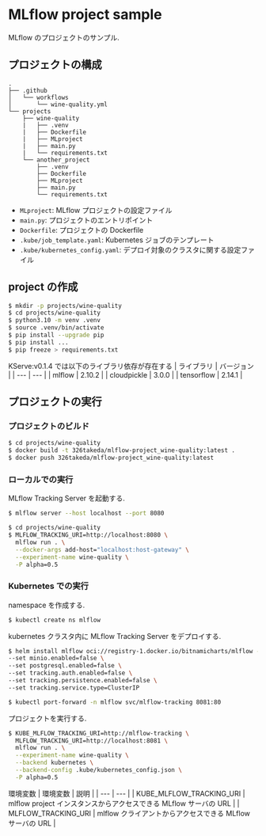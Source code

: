 # MLflow project sample

MLflow のプロジェクトのサンプル.

## プロジェクトの構成

```
.
├── .github
│   └── workflows
│       └── wine-quality.yml
└── projects
    ├── wine-quality
    |   ├── .venv
    |   ├── Dockerfile
    |   ├── MLproject
    |   ├── main.py
    |   └── requirements.txt
    └── another_project
        ├── .venv
        ├── Dockerfile
        ├── MLproject
        ├── main.py
        └── requirements.txt
```

- `MLproject`: MLflow プロジェクトの設定ファイル
- `main.py`: プロジェクトのエントリポイント
- `Dockerfile`: プロジェクトの Dockerfile
- `.kube/job_template.yaml`: Kubernetes ジョブのテンプレート
- `.kube/kubernetes_config.yaml`: デプロイ対象のクラスタに関する設定ファイル

## project の作成

```bash
$ mkdir -p projects/wine-quality
$ cd projects/wine-quality
$ python3.10 -m venv .venv
$ source .venv/bin/activate
$ pip install --upgrade pip
$ pip install ...
$ pip freeze > requirements.txt
```

KServe:v0.1.4 では以下のライブラリ依存が存在する
| ライブラリ | バージョン |
| --- | --- |
| mlflow | 2.10.2 |
| cloudpickle | 3.0.0 |
| tensorflow | 2.14.1 |

## プロジェクトの実行

### プロジェクトのビルド

```bash
$ cd projects/wine-quality
$ docker build -t 326takeda/mlflow-project_wine-quality:latest .
$ docker push 326takeda/mlflow-project_wine-quality:latest
```

### ローカルでの実行

MLflow Tracking Server を起動する.

```bash
$ mlflow server --host localhost --port 8080
```

```bash
$ cd projects/wine-quality
$ MLFLOW_TRACKING_URI=http://localhost:8080 \
  mlflow run . \
  --docker-args add-host="localhost:host-gateway" \
  --experiment-name wine-quality \
  -P alpha=0.5
```

### Kubernetes での実行

namespace を作成する.

```bash
$ kubectl create ns mlflow
```

kubernetes クラスタ内に MLflow Tracking Server をデプロイする.<br/>

```bash
$ helm install mlflow oci://registry-1.docker.io/bitnamicharts/mlflow --version 2.0.2 -n mlflow \
--set minio.enabled=false \
--set postgresql.enabled=false \
--set tracking.auth.enabled=false \
--set tracking.persistence.enabled=false \
--set tracking.service.type=ClusterIP
```

```bash
$ kubectl port-forward -n mlflow svc/mlflow-tracking 8081:80
```

プロジェクトを実行する.

```bash
$ KUBE_MLFLOW_TRACKING_URI=http://mlflow-tracking \
  MLFLOW_TRACKING_URI=http://localhost:8081 \
  mlflow run . \
  --experiment-name wine-quality \
  --backend kubernetes \
  --backend-config .kube/kubernetes_config.json \
  -P alpha=0.5
```

環境変数
| 環境変数 | 説明 |
| --- | --- |
| KUBE_MLFLOW_TRACKING_URI | mlflow project インスタンスからアクセスできる MLflow サーバの URL |
| MLFLOW_TRACKING_URI | mlflow クライアントからアクセスできる MLflow サーバの URL |
